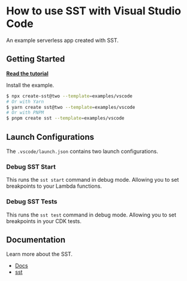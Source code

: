 # How to use SST with Visual Studio Code

An example serverless app created with SST.

## Getting Started

[**Read the tutorial**](https://sst.dev/examples/how-to-debug-lambda-functions-with-visual-studio-code.html)

Install the example.

```bash
$ npx create-sst@two --template=examples/vscode
# Or with Yarn
$ yarn create sst@two --template=examples/vscode
# Or with PNPM
$ pnpm create sst --template=examples/vscode
```

## Launch Configurations

The `.vscode/launch.json` contains two launch configurations.

### Debug SST Start

This runs the `sst start` command in debug mode. Allowing you to set breakpoints to your Lambda functions.

### Debug SST Tests

This runs the `sst test` command in debug mode. Allowing you to set breakpoints in your CDK tests.

## Documentation

Learn more about the SST.

- [Docs](https://docs.sst.dev/)
- [sst](https://docs.sst.dev/packages/sst)
